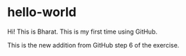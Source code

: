 # hello-world
Hi! This is Bharat. This is my first time using GitHub. 

This is the new addition from GitHub step 6 of the exercise. 
